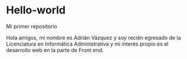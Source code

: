# Hello-world
Mi primer repositorio

Hola amigos, mi nombre es Adrián Vázquez y soy recién egresado de la Licenciatura en Informática Administrativa  y mi interés  propio es el desarrollo web en la parte de Front end.

